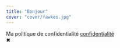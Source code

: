 ```yaml
---
title: "Bonjour"
cover: "cover/fawkes.jpg"
---
```


<div id="cookiedingsbums"><div>
  <span>Ma politique de confidentialité</span> 
  <a href="http://silviosiefke.fr/imprint">confidentialité</a></div>
 <span id="cookiedingsbumsCloser" onclick="document.cookie = 'hidecookiedingsbums=1;path=/';jQuery('#cookiedingsbums').slideUp()">&#10006;</span>
</div>
